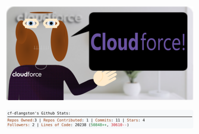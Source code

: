 <!-- 
Version 3.0.230
Built Sun Jun 22 2025 05:17:48 GMT+0000 (Coordinated Universal Time)
-->

<h1 align="center">
  <a href="https://github.com/dylanlangston/dylanlangston/tree/master/src" title="Click to View Source">
    <picture width="100%" alt="Dylan">
      <source media="(prefers-color-scheme: dark)" srcset="dylan-dark.svg?version=3.0.230">
      <img src="dylan-light.svg?version=3.0.230" alt="Dylan">
    </picture>
  </a>
</h1>

<div align="center">
  <picture width="100%" alt="Profile Info and Stats">
    <source media="(prefers-color-scheme: dark)" srcset="stats-dark.svg?version=3.0.230">
    <img src="stats-light.svg?version=3.0.230" alt="Profile Info and Stats">
  </picture>
</div>

